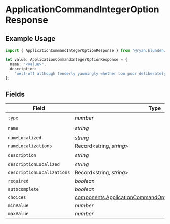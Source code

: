 # ApplicationCommandIntegerOptionResponse

## Example Usage

```typescript
import { ApplicationCommandIntegerOptionResponse } from "@ryan.blunden/discord-sdk/models/components";

let value: ApplicationCommandIntegerOptionResponse = {
  name: "<value>",
  description:
    "well-off although tenderly yawningly whether boo poor deliberately pleasing",
};
```

## Fields

| Field                                                                                                                                  | Type                                                                                                                                   | Required                                                                                                                               | Description                                                                                                                            |
| -------------------------------------------------------------------------------------------------------------------------------------- | -------------------------------------------------------------------------------------------------------------------------------------- | -------------------------------------------------------------------------------------------------------------------------------------- | -------------------------------------------------------------------------------------------------------------------------------------- |
| `type`                                                                                                                                 | *number*                                                                                                                               | :heavy_check_mark:                                                                                                                     | N/A                                                                                                                                    |
| `name`                                                                                                                                 | *string*                                                                                                                               | :heavy_check_mark:                                                                                                                     | N/A                                                                                                                                    |
| `nameLocalized`                                                                                                                        | *string*                                                                                                                               | :heavy_minus_sign:                                                                                                                     | N/A                                                                                                                                    |
| `nameLocalizations`                                                                                                                    | Record<string, *string*>                                                                                                               | :heavy_minus_sign:                                                                                                                     | N/A                                                                                                                                    |
| `description`                                                                                                                          | *string*                                                                                                                               | :heavy_check_mark:                                                                                                                     | N/A                                                                                                                                    |
| `descriptionLocalized`                                                                                                                 | *string*                                                                                                                               | :heavy_minus_sign:                                                                                                                     | N/A                                                                                                                                    |
| `descriptionLocalizations`                                                                                                             | Record<string, *string*>                                                                                                               | :heavy_minus_sign:                                                                                                                     | N/A                                                                                                                                    |
| `required`                                                                                                                             | *boolean*                                                                                                                              | :heavy_minus_sign:                                                                                                                     | N/A                                                                                                                                    |
| `autocomplete`                                                                                                                         | *boolean*                                                                                                                              | :heavy_minus_sign:                                                                                                                     | N/A                                                                                                                                    |
| `choices`                                                                                                                              | [components.ApplicationCommandOptionIntegerChoiceResponse](../../models/components/applicationcommandoptionintegerchoiceresponse.md)[] | :heavy_minus_sign:                                                                                                                     | N/A                                                                                                                                    |
| `minValue`                                                                                                                             | *number*                                                                                                                               | :heavy_minus_sign:                                                                                                                     | N/A                                                                                                                                    |
| `maxValue`                                                                                                                             | *number*                                                                                                                               | :heavy_minus_sign:                                                                                                                     | N/A                                                                                                                                    |